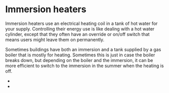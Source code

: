 # Immersion heaters

Immersion heaters use an electrical heating coil in a tank of hot water for your supply.  Controlling their energy use is like dealing with a hot water cylinder, except that they often have an override or on/off switch that means users might leave them on permanently. 

Sometimes buildings have both an immersion and a tank supplied by a gas boiler that is mostly for heating.  Sometimes this is just in case the boiler breaks down, but depending on the boiler and the immersion, it can be more efficient to switch to the immersion in the summer when the heating is off.

- [](cylinder)
- [](timeswitches-and-countdowns)
